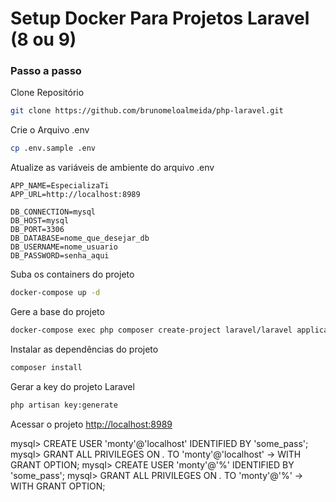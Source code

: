 
# Setup Docker Para Projetos Laravel (8 ou 9)

### Passo a passo
Clone Repositório
```sh
git clone https://github.com/brunomeloalmeida/php-laravel.git
```

Crie o Arquivo .env
```sh
cp .env.sample .env
```


Atualize as variáveis de ambiente do arquivo .env
```dosini
APP_NAME=EspecializaTi
APP_URL=http://localhost:8989

DB_CONNECTION=mysql
DB_HOST=mysql
DB_PORT=3306
DB_DATABASE=nome_que_desejar_db
DB_USERNAME=nome_usuario
DB_PASSWORD=senha_aqui
```


Suba os containers do projeto
```sh
docker-compose up -d
```


Gere a base do projeto
```sh
docker-compose exec php composer create-project laravel/laravel application
```


Instalar as dependências do projeto
```sh
composer install
```


Gerar a key do projeto Laravel
```sh
php artisan key:generate
```


Acessar o projeto
[http://localhost:8989](http://localhost:8989)

mysql> CREATE USER 'monty'@'localhost' IDENTIFIED BY 'some_pass';
mysql> GRANT ALL PRIVILEGES ON *.* TO 'monty'@'localhost'
    ->     WITH GRANT OPTION;
mysql> CREATE USER 'monty'@'%' IDENTIFIED BY 'some_pass';
mysql> GRANT ALL PRIVILEGES ON *.* TO 'monty'@'%'
    ->     WITH GRANT OPTION;
